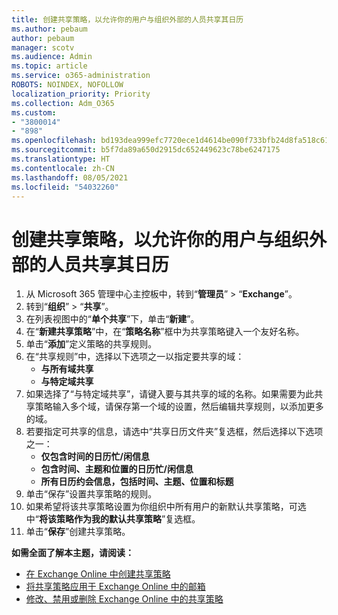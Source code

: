 ```yaml
---
title: 创建共享策略，以允许你的用户与组织外部的人员共享其日历
ms.author: pebaum
author: pebaum
manager: scotv
ms.audience: Admin
ms.topic: article
ms.service: o365-administration
ROBOTS: NOINDEX, NOFOLLOW
localization_priority: Priority
ms.collection: Adm_O365
ms.custom:
- "3800014"
- "898"
ms.openlocfilehash: bd193dea999efc7720ece1d4614be090f733bfb24d8fa518c61ee23cca0063dc
ms.sourcegitcommit: b5f7da89a650d2915dc652449623c78be6247175
ms.translationtype: HT
ms.contentlocale: zh-CN
ms.lasthandoff: 08/05/2021
ms.locfileid: "54032260"
---
```

# <a name="create-a-sharing-policy-to-allow-your-users-to-share-their-calendar-with-people-outside-your-organization"></a>创建共享策略，以允许你的用户与组织外部的人员共享其日历

1. 从 Microsoft 365 管理中心主控板中，转到“**管理员**” > “**Exchange**”。
2. 转到“**组织**” > “**共享**”。
3. 在列表视图中的“**单个共享**”下，单击“**新建**”。
4. 在“**新建共享策略**”中，在“**策略名称**”框中为共享策略键入一个友好名称。
5. 单击“**添加**”定义策略的共享规则。
6. 在“共享规则”中，选择以下选项之一以指定要共享的域：
    - **与所有域共享**
    - **与特定域共享**
8. 如果选择了“与特定域共享”，请键入要与其共享的域的名称。如果需要为此共享策略输入多个域，请保存第一个域的设置，然后编辑共享规则，以添加更多的域。
9. 若要指定可共享的信息，请选中“共享日历文件夹”复选框，然后选择以下选项之一：
    - **仅包含时间的日历忙/闲信息**
    - **包含时间、主题和位置的日历忙/闲信息**
    - **所有日历约会信息，包括时间、主题、位置和标题**
11. 单击“保存”设置共享策略的规则。
12. 如果希望将该共享策略设置为你组织中所有用户的新默认共享策略，可选中“**将该策略作为我的默认共享策略**”复选框。
13. 单击“**保存**”创建共享策略。  

**如需全面了解本主题，请阅读：**

- [在 Exchange Online 中创建共享策略](https://docs.microsoft.com/exchange/sharing/sharing-policies/create-a-sharing-policy)
- [将共享策略应用于 Exchange Online 中的邮箱](https://docs.microsoft.com/exchange/sharing/sharing-policies/apply-a-sharing-policy)
- [修改、禁用或删除 Exchange Online 中的共享策略](https://docs.microsoft.com/exchange/sharing/sharing-policies/modify-a-sharing-policy)